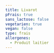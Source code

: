 ```yaml
---
title: Livarot
pFrais: true
sans_lactose: false
vegetarien: true
vegan: false
type: frais
allergenes:
  - Produit laitier
---
```


